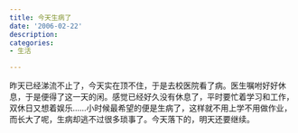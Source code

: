 ```yaml
---
title: 今天生病了
date: '2006-02-22'
description:
categories:
- 生活

---
```

昨天已经涕流不止了，今天实在顶不住，于是去校医院看了病。医生嘱咐好好休息，于是便得了这一天的闲。感觉已经好久没有休息了，平时要忙着学习和工作，双休日又想着娱乐……小时候最希望的便是生病了，这样就不用上学不用做作业，而长大了呢，生病却逃不过很多琐事了。今天落下的，明天还要继续。